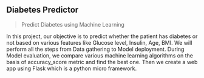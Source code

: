 
## Diabetes Predictor
> Predict Diabetes using Machine Learning

In this project, our objective is to predict whether the patient has diabetes or not based on various features like Glucose level, Insulin, Age, BMI. We will perform all the steps from Data gathering to Model deployment. During Model evaluation, we compare various machine learning algorithms on the basis of accuracy_score metric and find the best one. Then we create a web app using Flask which is a python micro framework.
